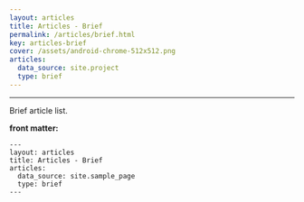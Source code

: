 ```yaml
---
layout: articles
title: Articles - Brief
permalink: /articles/brief.html
key: articles-brief
cover: /assets/android-chrome-512x512.png
articles:
  data_source: site.project
  type: brief
---
```


<div class="article__content" markdown="1">

---

Brief article list.

<!--more-->

**front matter:**

    ---
    layout: articles
    title: Articles - Brief
    articles:
      data_source: site.sample_page
      type: brief
    ---

</div>
